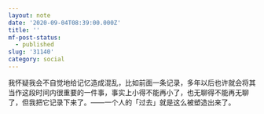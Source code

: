 ```yaml
---
layout: note
date: '2020-09-04T08:39:00.000Z'
title: ''
mf-post-status:
  - published
slug: '31140'
category: social
---
```

我怀疑我会不自觉地给记忆造成混乱，比如前面一条记录，多年以后也许就会将其当作这段时间内很重要的一件事，事实上小得不能再小了，也无聊得不能再无聊了，但我把它记录下来了。——一个人的「过去」就是这么被塑造出来了。
